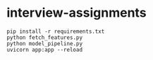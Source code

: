# interview-assignments

```
pip install -r requirements.txt
python fetch_features.py
python model_pipeline.py 
uvicorn app:app --reload
```
